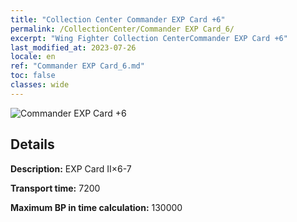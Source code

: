 ```yaml
---
title: "Collection Center Commander EXP Card +6"
permalink: /CollectionCenter/Commander EXP Card_6/
excerpt: "Wing Fighter Collection CenterCommander EXP Card +6"
last_modified_at: 2023-07-26
locale: en
ref: "Commander EXP Card_6.md"
toc: false
classes: wide
---
```



![Commander EXP Card +6](/images/cc/CC_Pilot_EXP_Card_5.png)

## Details

  **Description:** EXP Card II×6-7

  **Transport time:** 7200

  **Maximum BP in time calculation:** 130000

